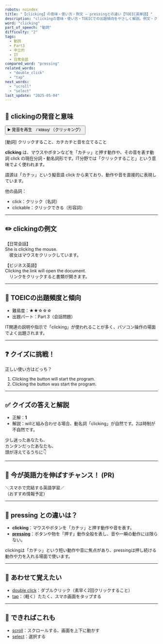 ```yaml
---
robots: noindex
title: "【clicking】の意味・使い方・例文 ― pressingとの違い【TOEIC英単語】"
description: "clickingの意味・使い方・TOEICでの出題傾向をやさしく解説。例文・クイズ付きでpressingとの違いもわかりやすく学べます。"
word: "clicking"
part_of_speech: "動詞"
difficulty: "2"
tags:
  - 動詞
  - Part3
  - 中立的
  - IT
  - 日常会話
compared_word: "pressing"
related_words:
  - "double_click"
  - "tap"
next_words:
  - "scroll"
  - "select"
last_update: "2025-05-04"
---
```


## 🔰 clickingの発音と意味

<button class="play-audio" onclick="playTTS('clicking')">
  <span class="play-audio-main">
    ▶️ 発音を再生　/ˈklɪkɪŋ/
  </span>
  <span class="play-audio-sub">
    （クリッキング）
  </span>
</button>

[動詞] クリックすること、カチカチと音を立てること

**clicking** は、マウスやボタンなどを「カチッ」と押す動作や、その音を表す動詞 click の現在分詞・動名詞形です。IT分野では「クリックすること」という意味でよく使われます。

語源は「カチッ」という擬音語 click から来ており、動作や音を直接的に表現しています。

他の品詞：  
- click：クリック（名詞）
- clickable：クリックできる（形容詞）

---

## ✏️ clickingの例文

【日常会話】  
She is clicking the mouse.  
　彼女はマウスをクリックしています。

【ビジネス英語】  
Clicking the link will open the document.  
　リンクをクリックすると書類が開きます。

---

## 🎯 TOEICの出題頻度と傾向

- 難易度：★★☆☆☆
- 出題パート：Part 3（会話問題）

IT関連の説明や指示で「clicking」が使われることが多く、パソコン操作の場面でよく出題されます。

---

## ❓ クイズに挑戦！

正しい使い方はどっち？

1. Clicking the button will start the program.  
2. Clicking the button was start the program.

---

## ✅ クイズの答えと解説

- 正解：**1**
- 解説：willと組み合わせる場合、動名詞「clicking」が自然です。2は時制が不自然です。

少し迷ったあなたも、  
カンタンだったあなたも、  
頭が冴えてるうちに👇️

---

## 🚀 今が英語力を伸ばすチャンス！ (PR)

<div class="info-center">
＼スマホで完結する英語学習／<br>  
（おすすめ情報予定）
</div>

---

## 🤔  pressing との違いは？

- **clicking**：マウスやボタンを「カチッ」と押す動作や音を表す。
- **[pressing](/word/pressing)**：ボタンや物を「押す」動作全般を表し、音や一瞬の動作には限らない。

clickingは「カチッ」という短い動作や音に焦点があり、pressingは押し続ける動作や力を入れる場面で使います。

---

## 🧩 あわせて覚えたい

- [double click](/word/double_click)：ダブルクリック（素早く2回クリックすること）
- [tap](/word/tap)：（軽く）たたく、スマホ画面をタップする

---

## 📖 できればこれも

- [scroll](/word/scroll)：スクロールする、画面を上下に動かす
- [select](/word/select)：選択する

<!-- cvid: aid08_bid47 -->
